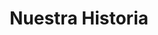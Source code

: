 ---
title: "Nuestra Historia"
meta_title: "Sobre Nosotros"
description: "Ofrecemos consultorios profesionales habilitados por el Ministerio de Salud CABA en Belgrano. Espacios diseñados especialmente para la práctica de la psicología."
image: "/images/about/1.png"
images_gallery:
  - "/images/about/1.png"
  - "/images/about/2.png"
  - "/images/about/3.png"
  - "/images/about/4.png"
  - "/images/about/5.png"
  - "/images/about/6.png"

blog_section:
  enable: true
  title: "¿Por Qué Elegir Nuestros Consultorios?"
  subtitle: "NUESTRAS VENTAJAS"
  description: "Ofrecemos espacios profesionales únicos en Belgrano, diseñados específicamente para la práctica de la psicología, con todas las comodidades y la habilitación oficial del Ministerio de Salud CABA."
  show_blog_count: 3
  # All blog are in the `src\content\blog`

team_section:
  enable: true
  title: "Características Destacadas"
  subtitle: "LO QUE NOS DISTINGUE"
  members:
    - name: "Habilitación Oficial"
      designation: "Ministerio de Salud CABA"
      avatar: "/images/team/a.png"
    - name: "Ubicación Estratégica"
      designation: "Belgrano - Zona Accesible"
      avatar: "/images/team/b.png"
    - name: "Espacios Diseñados"
      designation: "Para Profesionales"
      avatar: "/images/team/c.png"
    - name: "Planta Baja"
      designation: "Totalmente Accesible"
      avatar: "/images/team/d.png"
draft: false
---